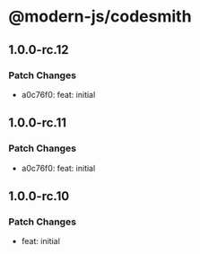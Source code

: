 # @modern-js/codesmith

## 1.0.0-rc.12

### Patch Changes

- a0c76f0: feat: initial

## 1.0.0-rc.11

### Patch Changes

- a0c76f0: feat: initial

## 1.0.0-rc.10

### Patch Changes

- feat: initial
